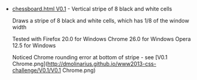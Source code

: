 * [chessboard.html V0.1](http://dmolinarius.github.io/www2013-css-challenge/V0.1/chessboard.html) - Vertical stripe of 8 black and white cells

  Draws a stripe of 8 black and white cells, which has 1/8 of the window width

  Tested with
    Firefox 20.0 for Windows
    Chrome 26.0 for Windows
    Opera 12.5 for Windows

  Noticed Chrome rounding error at bottom of stripe - see [V0.1 Chrome.png](http://dmolinarius.github.io/www2013-css-challenge/V0.1/V0.1 Chrome.png)


